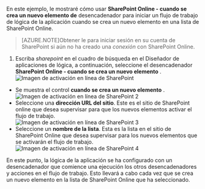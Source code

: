 En este ejemplo, le mostraré cómo usar **SharePoint Online - cuando se crea un nuevo elemento de** desencadenador para iniciar un flujo de trabajo de lógica de la aplicación cuando se crea un nuevo elemento en una lista de SharePoint Online.

>[AZURE.NOTE]Obtener le para iniciar sesión en su cuenta de SharePoint si aún no ha creado una *conexión* con SharePoint Online.  

1. Escriba *sharepoint* en el cuadro de búsqueda en el Diseñador de aplicaciones de lógica, a continuación, seleccione el desencadenador **SharePoint Online - cuando se crea un nuevo elemento** .  
![Imagen de activación en línea de SharePoint](./media/connectors-create-api-sharepointonline/trigger-1.png)  
- Se muestra el control **cuando se crea un nuevo elemento** .  
![Imagen de activación en línea de SharePoint 2](./media/connectors-create-api-sharepointonline/trigger-2.png)   
- Seleccione una **dirección URL del sitio**. Este es el sitio de SharePoint online que desea supervisar para que los nuevos elementos activar el flujo de trabajo.  
![Imagen de activación en línea de SharePoint 3](./media/connectors-create-api-sharepointonline/trigger-3.png)   
- Seleccione un **nombre de la lista**. Esta es la lista en el sitio de SharePoint Online que desea supervisar para los nuevos elementos que se activarán el flujo de trabajo.  
![Imagen de activación en línea de SharePoint 4](./media/connectors-create-api-sharepointonline/trigger-4.png)   

En este punto, la lógica de la aplicación se ha configurado con un desencadenador que comience una ejecución los otros desencadenadores y acciones en el flujo de trabajo. Esto llevará a cabo cada vez que se crea un nuevo elemento en la lista de SharePoint Online que ha seleccionado.  